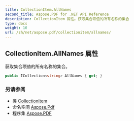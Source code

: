 ```yaml
---
title: CollectionItem.AllNames
second_title: Aspose.PDF for .NET API Reference
description: CollectionItem 属性。获取集合项值的所有名称的集合
type: docs
weight: 10
url: /zh/net/aspose.pdf/collectionitem/allnames/
---
```

## CollectionItem.AllNames 属性

获取集合项值的所有名称的集合。

```csharp
public ICollection<string> AllNames { get; }
```

### 另请参阅

* 类 [CollectionItem](../)
* 命名空间 [Aspose.Pdf](../../../aspose.pdf/)
* 程序集 [Aspose.PDF](../../../)